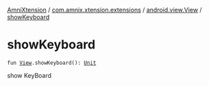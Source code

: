[AmniXtension](../../index.md) / [com.amnix.xtension.extensions](../index.md) / [android.view.View](index.md) / [showKeyboard](./show-keyboard.md)

# showKeyboard

`fun `[`View`](https://developer.android.com/reference/android/view/View.html)`.showKeyboard(): `[`Unit`](https://kotlinlang.org/api/latest/jvm/stdlib/kotlin/-unit/index.html)

show KeyBoard

